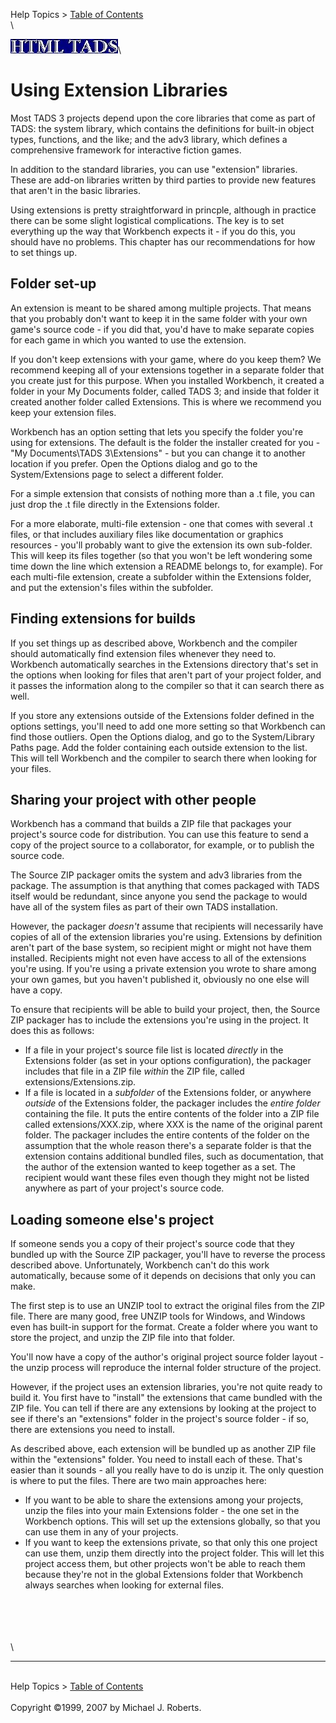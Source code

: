 Help Topics \> [Table of Contents](wbcont.htm)\
\

![](../htmltads.jpg)\

# Using Extension Libraries

Most TADS 3 projects depend upon the core libraries that come as part of
TADS: the system library, which contains the definitions for built-in
object types, functions, and the like; and the adv3 library, which
defines a comprehensive framework for interactive fiction games.

In addition to the standard libraries, you can use \"extension\"
libraries. These are add-on libraries written by third parties to
provide new features that aren\'t in the basic libraries.

Using extensions is pretty straightforward in princple, although in
practice there can be some slight logistical complications. The key is
to set everything up the way that Workbench expects it - if you do this,
you should have no problems. This chapter has our recommendations for
how to set things up.

## Folder set-up

An extension is meant to be shared among multiple projects. That means
that you probably don\'t want to keep it in the same folder with your
own game\'s source code - if you did that, you\'d have to make separate
copies for each game in which you wanted to use the extension.

If you don\'t keep extensions with your game, where do you keep them? We
recommend keeping all of your extensions together in a separate folder
that you create just for this purpose. When you installed Workbench, it
created a folder in your My Documents folder, called TADS 3; and inside
that folder it created another folder called Extensions. This is where
we recommend you keep your extension files.

Workbench has an option setting that lets you specify the folder you\'re
using for extensions. The default is the folder the installer created
for you - \"My Documents\\TADS 3\\Extensions\" - but you can change it
to another location if you prefer. Open the Options dialog and go to the
System/Extensions page to select a different folder.

For a simple extension that consists of nothing more than a .t file, you
can just drop the .t file directly in the Extensions folder.

For a more elaborate, multi-file extension - one that comes with several
.t files, or that includes auxiliary files like documentation or
graphics resources - you\'ll probably want to give the extension its own
sub-folder. This will keep its files together (so that you won\'t be
left wondering some time down the line which extension a README belongs
to, for example). For each multi-file extension, create a subfolder
within the Extensions folder, and put the extension\'s files within the
subfolder.

## Finding extensions for builds

If you set things up as described above, Workbench and the compiler
should automatically find extension files whenever they need to.
Workbench automatically searches in the Extensions directory that\'s set
in the options when looking for files that aren\'t part of your project
folder, and it passes the information along to the compiler so that it
can search there as well.

If you store any extensions outside of the Extensions folder defined in
the options settings, you\'ll need to add one more setting so that
Workbench can find those outliers. Open the Options dialog, and go to
the System/Library Paths page. Add the folder containing each outside
extension to the list. This will tell Workbench and the compiler to
search there when looking for your files.

## Sharing your project with other people

Workbench has a command that builds a ZIP file that packages your
project\'s source code for distribution. You can use this feature to
send a copy of the project source to a collaborator, for example, or to
publish the source code.

The Source ZIP packager omits the system and adv3 libraries from the
package. The assumption is that anything that comes packaged with TADS
itself would be redundant, since anyone you send the package to would
have all of the system files as part of their own TADS installation.

However, the packager *doesn\'t* assume that recipients will necessarily
have copies of all of the extension libraries you\'re using. Extensions
by definition aren\'t part of the base system, so recipient might or
might not have them installed. Recipients might not even have access to
all of the extensions you\'re using. If you\'re using a private
extension you wrote to share among your own games, but you haven\'t
published it, obviously no one else will have a copy.

To ensure that recipients will be able to build your project, then, the
Source ZIP packager has to include the extensions you\'re using in the
project. It does this as follows:

-   If a file in your project\'s source file list is located *directly*
    in the Extensions folder (as set in your options configuration), the
    packager includes that file in a ZIP file *within* the ZIP file,
    called extensions/Extensions.zip.
-   If a file is located in a *subfolder* of the Extensions folder, or
    anywhere *outside* of the Extensions folder, the packager includes
    the *entire folder* containing the file. It puts the entire contents
    of the folder into a ZIP file called extensions/XXX.zip, where XXX
    is the name of the original parent folder. The packager includes the
    entire contents of the folder on the assumption that the whole
    reason there\'s a separate folder is that the extension contains
    additional bundled files, such as documentation, that the author of
    the extension wanted to keep together as a set. The recipient would
    want these files even though they might not be listed anywhere as
    part of your project\'s source code.

## Loading someone else\'s project

If someone sends you a copy of their project\'s source code that they
bundled up with the Source ZIP packager, you\'ll have to reverse the
process described above. Unfortunately, Workbench can\'t do this work
automatically, because some of it depends on decisions that only you can
make.

The first step is to use an UNZIP tool to extract the original files
from the ZIP file. There are many good, free UNZIP tools for Windows,
and Windows even has built-in support for the format. Create a folder
where you want to store the project, and unzip the ZIP file into that
folder.

You\'ll now have a copy of the author\'s original project source folder
layout - the unzip process will reproduce the internal folder structure
of the project.

However, if the project uses an extension libraries, you\'re not quite
ready to build it. You first have to \"install\" the extensions that
came bundled with the ZIP file. You can tell if there are any extensions
by looking at the project to see if there\'s an \"extensions\" folder in
the project\'s source folder - if so, there are extensions you need to
install.

As described above, each extension will be bundled up as another ZIP
file within the \"extensions\" folder. You need to install each of
these. That\'s easier than it sounds - all you really have to do is
unzip it. The only question is where to put the files. There are two
main approaches here:

-   If you want to be able to share the extensions among your projects,
    unzip the files into your main Extensions folder - the one set in
    the Workbench options. This will set up the extensions globally, so
    that you can use them in any of your projects.
-   If you want to keep the extensions private, so that only this one
    project can use them, unzip them directly into the project folder.
    This will let this project access them, but other projects won\'t be
    able to reach them because they\'re not in the global Extensions
    folder that Workbench always searches when looking for external
    files.

\
\
\
\
\

------------------------------------------------------------------------

\
Help Topics \> [Table of Contents](wbcont.htm)\
\
Copyright ©1999, 2007 by Michael J. Roberts.
